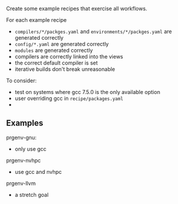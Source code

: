 Create some example recipes that exercise all workflows.

For each example recipe
- `compilers/*/packges.yaml` and `environments/*/packges.yaml` are generated correctly
- `config/*.yaml` are generated correctly
- `modules` are generated correctly
- compilers are correctly linked into the views
- the correct default compiler is set
- iterative builds don't break unreasonable

To consider:
- test on systems where gcc 7.5.0 is the only available option
- user overriding gcc in `recipe/packages.yaml`
- 

## Examples

prgenv-gnu:
- only use gcc

prgenv-nvhpc
- use gcc and nvhpc

prgenv-llvm
- a stretch goal
